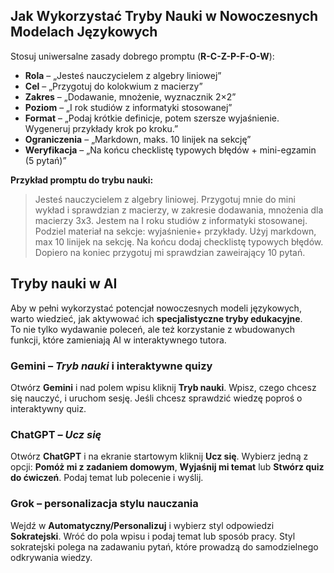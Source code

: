 
## Jak Wykorzystać Tryby Nauki w Nowoczesnych Modelach Językowych

Stosuj uniwersalne zasady dobrego promptu (**R-C-Z-P-F-O-W**):

- **Rola** – „Jesteś nauczycielem z algebry liniowej”  
- **Cel** – „Przygotuj do kolokwium z macierzy”  
- **Zakres** – „Dodawanie, mnożenie, wyznacznik 2×2”  
- **Poziom** – „I rok studiów z informatyki stosowanej”  
- **Format** – „Podaj krótkie definicje, potem szersze wyjaśnienie. Wygeneruj przykłady krok po kroku.”  
- **Ograniczenia** – „Markdown, maks. 10 linijek na sekcję”  
- **Weryfikacja** – „Na końcu checklistę typowych błędów + mini-egzamin (5 pytań)”  

**Przykład promptu do trybu nauki:**

> Jesteś nauczycielem z algebry liniowej. Przygotuj mnie do mini wykład i sprawdzian z macierzy, w zakresie dodawania, mnożenia dla macierzy 3x3. Jestem na I roku studiów z informatyki stosowanej. Podziel materiał na sekcje: wyjaśnienie+ przykłady. Użyj markdown, max 10 linijek na sekcję. Na końcu dodaj checklistę typowych błędów. Dopiero na koniec przygotuj mi sprawdzian zaweirający 10 pytań.

## Tryby nauki w AI

Aby w pełni wykorzystać potencjał nowoczesnych modeli językowych, warto wiedzieć, jak aktywować ich **specjalistyczne tryby edukacyjne**.  
To nie tylko wydawanie poleceń, ale też korzystanie z wbudowanych funkcji, które zamieniają AI w interaktywnego tutora.

### Gemini – *Tryb nauki* i interaktywne quizy

Otwórz **Gemini** i nad polem wpisu kliknij **Tryb nauki**. Wpisz, czego chcesz się nauczyć, i uruchom sesję. Jeśli chcesz sprawdzić wiedzę poproś o interaktywny quiz.

### ChatGPT – *Ucz się*

Otwórz **ChatGPT** i na ekranie startowym kliknij **Ucz się**. Wybierz jedną z opcji: **Pomóż mi z zadaniem domowym**, **Wyjaśnij mi temat** lub **Stwórz quiz do ćwiczeń**. Podaj temat lub polecenie i wyślij.

### Grok – personalizacja stylu nauczania

Wejdź w **Automatyczny/Personalizuj** i wybierz styl odpowiedzi **Sokratejski**. Wróć do pola wpisu i podaj temat lub sposób pracy. Styl sokratejski polega na zadawaniu pytań, które prowadzą do samodzielnego odkrywania wiedzy.